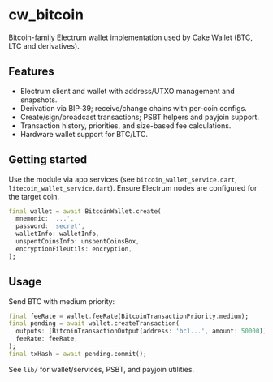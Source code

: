 # cw_bitcoin

Bitcoin-family Electrum wallet implementation used by Cake Wallet (BTC, LTC and derivatives).

## Features

- Electrum client and wallet with address/UTXO management and snapshots.
- Derivation via BIP‑39; receive/change chains with per-coin configs.
- Create/sign/broadcast transactions; PSBT helpers and payjoin support.
- Transaction history, priorities, and size-based fee calculations.
- Hardware wallet support for BTC/LTC.

## Getting started

Use the module via app services (see `bitcoin_wallet_service.dart`, `litecoin_wallet_service.dart`). Ensure Electrum nodes are configured for the target coin.

```dart
final wallet = await BitcoinWallet.create(
  mnemonic: '...',
  password: 'secret',
  walletInfo: walletInfo,
  unspentCoinsInfo: unspentCoinsBox,
  encryptionFileUtils: encryption,
);
```

## Usage

Send BTC with medium priority:

```dart
final feeRate = wallet.feeRate(BitcoinTransactionPriority.medium);
final pending = await wallet.createTransaction(
  outputs: [BitcoinTransactionOutput(address: 'bc1...', amount: 50000)],
  feeRate: feeRate,
);
final txHash = await pending.commit();
```

See `lib/` for wallet/services, PSBT, and payjoin utilities.
